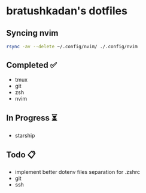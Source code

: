 # bratushkadan's dotfiles

## Syncing nvim

```sh
rsync -av --delete ~/.config/nvim/ ./.config/nvim
```

## Completed ✅

- tmux
- git
- zsh
- nvim

## In Progress ⏳

- starship

## Todo 📋

- implement better dotenv files separation for .zshrc
- git
- ssh


